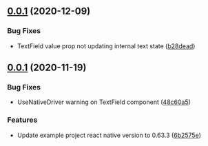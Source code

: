 ## [0.0.1](https://github.com/gabrieldonadel/rn-material-ui-textfield/compare/v1.0.1...v0.0.1) (2020-12-09)


### Bug Fixes

* TextField value prop not updating internal text state ([b28dead](https://github.com/gabrieldonadel/rn-material-ui-textfield/commit/b28dead90dcd21acc2249a7eb221a7b3f66ed116))



## [0.0.1](https://github.com/gabrieldonadel/rn-material-ui-textfield/compare/v1.0.0...v0.0.1) (2020-11-19)


### Bug Fixes

* UseNativeDriver warning on TextField component ([48c60a5](https://github.com/gabrieldonadel/rn-material-ui-textfield/commit/48c60a5260350acbf298c87bc1b0390b1db912b2))


### Features

* Update example project react native version to 0.63.3 ([6b2575e](https://github.com/gabrieldonadel/rn-material-ui-textfield/commit/6b2575e045a22cb2ad8408ff431847688ae64632))



